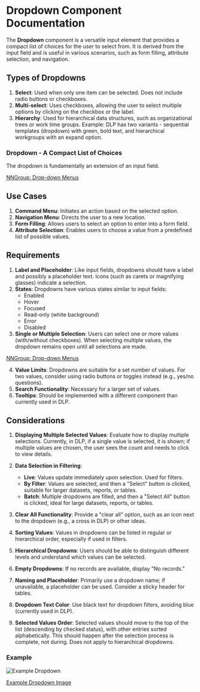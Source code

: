 # Dropdown Component Documentation

The **Dropdown** component is a versatile input element that provides a compact list of choices for the user to select from. It is derived from the input field and is useful in various scenarios, such as form filling, attribute selection, and navigation.

## Types of Dropdowns

1. **Select**: Used when only one item can be selected. Does not include radio buttons or checkboxes.
2. **Multi-select**: Uses checkboxes, allowing the user to select multiple options by clicking on the checkbox or the label.
3. **Hierarchy**: Used for hierarchical data structures, such as organizational trees or work time groups. Example: DLP has two variants - sequential templates (dropdown) with green, bold text, and hierarchical workgroups with an expand option.

### Dropdown - A Compact List of Choices

The dropdown is fundamentally an extension of an input field.

[NNGroup: Drop-down Menus](https://www.nngroup.com/articles/drop-down-menus/)

## Use Cases

1. **Command Menu**: Initiates an action based on the selected option.
2. **Navigation Menu**: Directs the user to a new location.
3. **Form Filling**: Allows users to select an option to enter into a form field.
4. **Attribute Selection**: Enables users to choose a value from a predefined list of possible values.

## Requirements

1. **Label and Placeholder**: Like input fields, dropdowns should have a label and possibly a placeholder text. Icons (such as carets or magnifying glasses) indicate a selection.
2. **States**: Dropdowns have various states similar to input fields:
   - Enabled
   - Hover
   - Focused
   - Read-only (white background)
   - Error
   - Disabled
3. **Single or Multiple Selection**: Users can select one or more values (with/without checkboxes). When selecting multiple values, the dropdown remains open until all selections are made.

[NNGroup: Drop-down Menus](https://www.nngroup.com/articles/drop-down-menus/)

4. **Value Limits**: Dropdowns are suitable for a set number of values. For two values, consider using radio buttons or toggles instead (e.g., yes/no questions).
5. **Search Functionality**: Necessary for a larger set of values.
6. **Tooltips**: Should be implemented with a different component than currently used in DLP.

## Considerations

1. **Displaying Multiple Selected Values**: Evaluate how to display multiple selections. Currently, in DLP, if a single value is selected, it is shown; if multiple values are chosen, the user sees the count and needs to click to view details.
   
2. **Data Selection in Filtering**:
   - **Live**: Values update immediately upon selection. Used for filters.
   - **By Filter**: Values are selected, and then a "Select" button is clicked, suitable for larger datasets, reports, or tables.
   - **Batch**: Multiple dropdowns are filled, and then a "Select All" button is clicked, ideal for large datasets, reports, or tables.

3. **Clear All Functionality**: Provide a "clear all" option, such as an icon next to the dropdown (e.g., a cross in DLP) or other ideas.
4. **Sorting Values**: Values in dropdowns can be listed in regular or hierarchical order, especially if used in filters.
5. **Hierarchical Dropdowns**: Users should be able to distinguish different levels and understand which values can be selected.
6. **Empty Dropdowns**: If no records are available, display "No records."
7. **Naming and Placeholder**: Primarily use a dropdown name; if unavailable, a placeholder can be used. Consider a sticky header for tables.
8. **Dropdown Text Color**: Use black text for dropdown filters, avoiding blue (currently used in DLP).
9. **Selected Values Order**: Selected values should move to the top of the list (descending by checked status), with other entries sorted alphabetically. This should happen after the selection process is complete, not during. Does not apply to hierarchical dropdowns.

### Example

![Example Dropdown](https://cdn.dribbble.com/users/4686695/screenshots/19798304/media/f8d3635f0ebe1a22fd75653e5c7851ab.png?resize=1600x1200&vertical=center)

[Example Dropdown Image](https://cdn.dribbble.com/users/4686695/screenshots/19798304/media/f8d3635f0ebe1a22fd75653e5c7851ab.png?resize=1600x1200&vertical=center)
